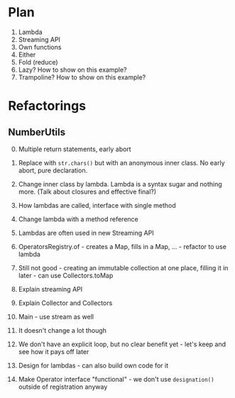 # Plan

1. Lambda
2. Streaming API
3. Own functions
4. Either
5. Fold (reduce)
6. Lazy? How to show on this example?
7. Trampoline? How to show on this example?

# Refactorings

## NumberUtils

0. Multiple return statements, early abort
1. Replace with `str.chars()` but with an anonymous inner class. No early abort, pure declaration.
2. Change inner class by lambda. Lambda is a syntax sugar and nothing more. (Talk about closures and effective final?)
3. How lambdas are called, interface with single method
4. Change lambda with a method reference

0. Lambdas are often used in new Streaming API
1. OperatorsRegistry.of - creates a Map, fills in a Map, ... - refactor to use lambda
2. Still not good - creating an immutable collection at one place, filling it in later - can use Collectors.toMap
3. Explain streaming API
4. Explain Collector and Collectors

0. Main - use stream as well
1. It doesn't change a lot though
2. We don't have an explicit loop, but no clear benefit yet - let's keep and see how it pays off later

0. Design for lambdas - can also build own code for it
1. Make Operator interface "functional" - we don't use `designation()` outside of registration anyway
